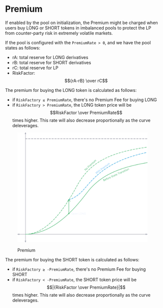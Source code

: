 # Premium

If enabled by the pool on initialization, the Premium might be charged when users buy LONG or SHORT tokens in imbalanced pools to protect the LP from counter-party risk in extremely volatile markets.

If the pool is configured with the `PremiumRate > 0`, and we have the pool states as follows:

* rA: total reserve for LONG derivatives
* rB: total reserve for SHORT derivatives
* rC: total reserve for LP
* RiskFactor: $${rA-rB} \over rC$$

The premium for buying the LONG token is calculated as follows:

* if `RiskFactory ≤ PremiumRate`, there's no Premium Fee for buying LONG
* if `RiskFactory > PremiumRate`, the LONG token price will be $$RiskFactor \over PremiumRate$$ times higher. This rate will also decrease proportionally as the curve deleverages.

<figure><img src="../.gitbook/assets/image (5) (2).png" alt=""><figcaption><p>Premium</p></figcaption></figure>

The premium for buying the SHORT token is calculated as follows:

* if `RiskFactory ≥ -PremiumRate`, there's no Premium Fee for buying SHORT
* if `RiskFactory < -PremiumRate`, the SHORT token price will be $$|{RiskFactor \over PremiumRate}|$$ times higher. This rate will also decrease proportionally as the curve deleverages.

